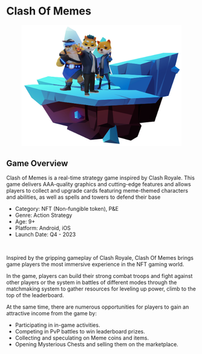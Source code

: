 # Clash Of Memes

<figure><img src="../../../.gitbook/assets/rock-ice-characters.png" alt=""><figcaption></figcaption></figure>

## Game Overview

Clash of Memes is a real-time strategy game inspired by Clash Royale. This game delivers AAA-quality graphics and cutting-edge features and allows players to collect and upgrade cards featuring meme-themed characters and abilities, as well as spells and towers to defend their base&#x20;

* Category: NFT (Non-fungible token), P\&E&#x20;
* Genre: Action Strategy
* Age: 9+&#x20;
* Platform: Android, iOS
* Launch Date: Q4 - 2023

<figure><img src="../../../.gitbook/assets/shiba plane .png" alt=""><figcaption></figcaption></figure>

Inspired by the gripping gameplay of Clash Royale, Clash Of Memes brings game players the most immersive experience in the NFT gaming world.

In the game, players can build their strong combat troops and fight against other players or the system in battles of different modes through the matchmaking system to gather resources for leveling up power, climb to the top of the leaderboard.&#x20;

At the same time, there are numerous opportunities for players to gain an attractive income from the game by:&#x20;

* Participating in in-game activities.
* Competing in PvP battles to win leaderboard prizes.&#x20;
* Collecting and speculating on Meme coins and items.&#x20;
* Opening Mysterious Chests and selling them on the marketplace.

##
